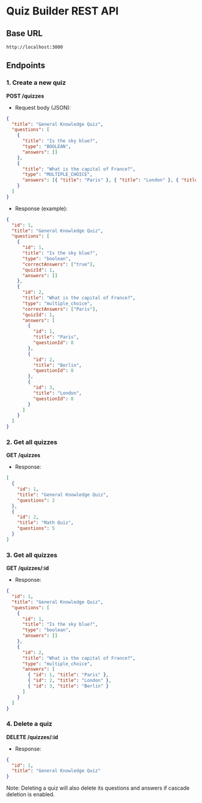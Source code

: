 # Quiz Builder REST API

## Base URL

`http://localhost:3000`

## Endpoints

### 1. Create a new quiz

**POST /quizzes**

- Request body (JSON):

```json
{
  "title": "General Knowledge Quiz",
  "questions": [
    {
      "title": "Is the sky blue?",
      "type": "BOOLEAN",
      "answers": []
    },
    {
      "title": "What is the capital of France?",
      "type": "MULTIPLE_CHOICE",
      "answers": [{ "title": "Paris" }, { "title": "London" }, { "title": "Berlin" }]
    }
  ]
}
```

- Response (example):

```json
{
  "id": 1,
  "title": "General Knowledge Quiz",
  "questions": [
    {
      "id": 1,
      "title": "Is the sky blue?",
      "type": "boolean",
      "correctAnswers": ["true"],
      "quizId": 1,
      "answers": []
    },
    {
      "id": 2,
      "title": "What is the capital of France?",
      "type": "multiple_choice",
      "correctAnswers": ["Paris"],
      "quizId": 1,
      "answers": [
        {
          "id": 1,
          "title": "Paris",
          "questionId": 8
        },
        {
          "id": 2,
          "title": "Berlin",
          "questionId": 8
        },
        {
          "id": 3,
          "title": "London",
          "questionId": 8
        }
      ]
    }
  ]
}
```

### 2. Get all quizzes

**GET /quizzes**

- Response:

```json
[
  {
    "id": 1,
    "title": "General Knowledge Quiz",
    "questions": 2
  },
  {
    "id": 2,
    "title": "Math Quiz",
    "questions": 5
  }
]
```

### 3. Get all quizzes

**GET /quizzes/:id**

- Response:

```json
{
  "id": 1,
  "title": "General Knowledge Quiz",
  "questions": [
    {
      "id": 1,
      "title": "Is the sky blue?",
      "type": "boolean",
      "answers": []
    },
    {
      "id": 2,
      "title": "What is the capital of France?",
      "type": "multiple_choice",
      "answers": [
        { "id": 1, "title": "Paris" },
        { "id": 2, "title": "London" },
        { "id": 3, "title": "Berlin" }
      ]
    }
  ]
}
```

### 4. Delete a quiz

**DELETE /quizzes/:id**

- Response:

```json
{
  "id": 1,
  "title": "General Knowledge Quiz"
}
```

Note: Deleting a quiz will also delete its questions and answers if cascade deletion is enabled.
